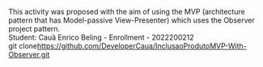 This activity was proposed with the aim of using the MVP (architecture pattern that has Model-passive View-Presenter) which uses the Observer project pattern.
<br>
Student: Cauã Enrico Beling - Enrollment - 2022200212
<br>
git clone<https://github.com/DeveloperCaua/InclusaoProdutoMVP-With-Observer.git>
